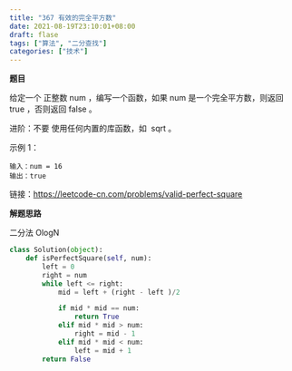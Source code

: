 ```yaml
---
title: "367 有效的完全平方数"
date: 2021-08-19T23:10:01+08:00
draft: flase
tags: ["算法", "二分查找"]
categories: ["技术"]
---
```


**题目**

给定一个 正整数 num ，编写一个函数，如果 num 是一个完全平方数，则返回 true ，否则返回 false 。

进阶：不要 使用任何内置的库函数，如  sqrt 。

示例 1：
```
输入：num = 16
输出：true
```

链接：https://leetcode-cn.com/problems/valid-perfect-square

**解题思路**

二分法 OlogN

```python
class Solution(object):
    def isPerfectSquare(self, num):
        left = 0
        right = num
        while left <= right:
            mid = left + (right - left )/2

            if mid * mid == num:
                return True
            elif mid * mid > num:
                right = mid - 1
            elif mid * mid < num:
                left = mid + 1
        return False
```